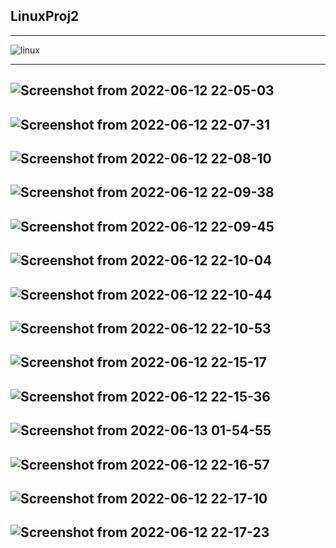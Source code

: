 ## LinuxProj2

<hr>

![linux](https://user-images.githubusercontent.com/70337488/177007463-48007f6f-a593-4a68-a32b-0c224c6d53d0.PNG)
<hr>

  
## ![Screenshot from 2022-06-12 22-05-03](https://user-images.githubusercontent.com/70337488/173256660-33116606-d21e-4030-82a4-5d669bd01b9e.png)

## ![Screenshot from 2022-06-12 22-07-31](https://user-images.githubusercontent.com/70337488/173256661-f312e400-6cee-4f76-9149-0127712699ed.png)

## ![Screenshot from 2022-06-12 22-08-10](https://user-images.githubusercontent.com/70337488/173256662-835a2e7b-4617-418c-b294-a7ebf7c0e9a7.png)

## ![Screenshot from 2022-06-12 22-09-38](https://user-images.githubusercontent.com/70337488/173256663-cf44bdd8-3027-4162-9cce-c9d93d91547a.png)

## ![Screenshot from 2022-06-12 22-09-45](https://user-images.githubusercontent.com/70337488/173256666-d55b3a14-be37-4f3a-a955-e9a9b89137a2.png)

## ![Screenshot from 2022-06-12 22-10-04](https://user-images.githubusercontent.com/70337488/173256667-bf170b07-e32e-49cb-81f2-8162781f14b1.png)

## ![Screenshot from 2022-06-12 22-10-44](https://user-images.githubusercontent.com/70337488/173256669-4f2a7cb7-b15e-4348-9e62-973d32bf1b95.png)

## ![Screenshot from 2022-06-12 22-10-53](https://user-images.githubusercontent.com/70337488/173256670-18fae546-4133-4fd2-9636-91f6030757b6.png)

## ![Screenshot from 2022-06-12 22-15-17](https://user-images.githubusercontent.com/70337488/173256671-f4ebc0c6-877d-47a6-9d8d-6a1f36fdcee1.png)

## ![Screenshot from 2022-06-12 22-15-36](https://user-images.githubusercontent.com/70337488/173256672-bbc3cdfe-32ea-4173-aa0a-d157be9ebfc2.png)

## ![Screenshot from 2022-06-13 01-54-55](https://user-images.githubusercontent.com/70337488/173256875-7a55de17-bc27-42bbb62a92c82a8f32a2.png)

  
## ![Screenshot from 2022-06-12 22-16-57](https://user-images.githubusercontent.com/70337488/173256673-9e2ae226-3cc9-471f-9af5-404057e8a328.png)

## ![Screenshot from 2022-06-12 22-17-10](https://user-images.githubusercontent.com/70337488/173256675-c448c4d8-6553-44cc-8d65-0d5e5ac279a5.png)

## ![Screenshot from 2022-06-12 22-17-23](https://user-images.githubusercontent.com/70337488/173256676-e38b6a0f-1c2c-4cf2-b203-7db9888574e0.png)




